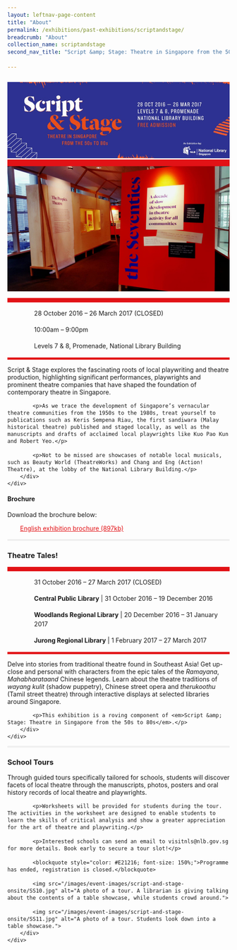 ```yaml
---
layout: leftnav-page-content
title: "About"
permalink: /exhibitions/past-exhibitions/scriptandstage/
breadcrumb: "About"
collection_name: scriptandstage
second_nav_title: "Script &amp; Stage: Theatre in Singapore from the 50s to 80s"

---
```


<section class="sgds-section__about">
<div class="sgds-container__card">
    <div class="row">
        <div class="col is-full" style="border-bottom: 15px solid #E21216; padding: 12px 0 0 0;">
            <img src="/images/event-images/script-and-stage-onsite/script-and-stage-main-image.jpg" alt="A title card labelled Script & Stage">
        </div>
    </div>    
    <div class="row">
        <div class="col is-full" style="padding: 0 0 12px 0;">
            <img src="/images/event-images/script-and-stage-onsite/script-and-stage_gallery_1.jpg" alt="A photo showing the entrance of Script & Stage">
        </div>
    </div>
        <div class="row">
            <div class="col" style="border-top: 10px solid #E21216; border-bottom: 5px solid #E21216;">
                <ul style="list-style: none; margin-left: 0px;">
                    <li style="margin-bottom: 1rem;">
                        <span class="sgds-icon sgds-icon-calendar" style="font-size: 150%; display: inline-block; float: left; vertical-align: middle;"></span>
                        <div style="line-height: 150%; padding-left: 2.3rem;">28 October 2016 – 26 March 2017 (CLOSED)</div>
                    </li> 
                    <li style="margin-bottom: 1rem;">
                        <span class="sgds-icon sgds-icon-clock" style="font-size: 150%; display: inline-block; float: left; vertical-align: middle;"></span>
                        <div style="line-height: 150%; padding-left: 2.3rem;">10:00am – 9:00pm</div>
                    </li>          
                    <li style="margin-bottom: 1rem;">
                        <span class="sgds-icon sgds-icon-map" style="font-size: 150%; display: inline-block; float: left; vertical-align: middle;"></span>
                        <div style="line-height: 150%; padding-left: 2.3rem;">Levels 7 &amp; 8, Promenade, National Library Building</div>
                    </li>                    
                    </ul>
            </div>
        </div>
</div>
    
<div class="sgds-container__description">
    <div class="row">
        <div class="col is-full padding--top--lg">
            <p>Script &amp; Stage explores the fascinating roots of local playwriting and theatre production, highlighting significant performances, playwrights and prominent theatre companies that have shaped the foundation of contemporary theatre in Singapore.</p>

            <p>As we trace the development of Singapore’s vernacular theatre communities from the 1950s to the 1980s, treat yourself to publications such as Keris Sempena Riau, the first sandiwara (Malay historical theatre) published and staged locally, as well as the manuscripts and drafts of acclaimed local playwrights like Kuo Pao Kun and Robert Yeo.</p>

            <p>Not to be missed are showcases of notable local musicals, such as Beauty World (TheatreWorks) and Chang and Eng (Action! Theatre), at the lobby of the National Library Building.</p>
        </div>
    </div>
</div>

<div class="sgds-container__downloads">
    <div class="row">
        <div class="col is-full padding--top--lg">
            <h4>Brochure</h4>
            <p style="margin-top: 5px;">Download the brochure below:</p>
                    <ul style="list-style: none; margin-left: 5px; color: #E21216">
                        <li style="margin-bottom: 1rem;">
                            <a href="/files/script-and-stage-onsite/Script-Stage-Exhibition-Brochure-Resized.pdf" style="color:#E21216;">English exhibition brochure (897kb)</a>
                        </li>                         
                    </ul>
        </div>
    </div>
</div>


<div class="sgds-container__line padding--lg">
    <div class="row">
        <div class="col is-12" style="padding: 2px 0; background-color: #efefef;">
        </div>
    </div>
</div>  

<div class="sgds-container__card">
    <div class="row margin--bottom--xs">
        <div class="col is-12 padding--xs">
            <h3><strong>Theatre Tales!</strong></h3>
        </div>
    </div>
        <div class="row">
            <div class="col" style="border-top: 10px solid #E21216; border-bottom: 5px solid #E21216;">
                <ul style="list-style: none; margin-left: 0px;">
                    <li style="margin-bottom: 1rem;">
                        <span class="sgds-icon sgds-icon-calendar" style="font-size: 150%; display: inline-block; float: left; vertical-align: middle;"></span>
                        <div style="line-height: 150%; padding-left: 2.3rem;">31 October 2016 – 27 March 2017 (CLOSED)</div>
                    </li> 
                    <li style="margin-bottom: 1rem;">
                        <span class="sgds-icon sgds-icon-map" style="font-size: 150%; display: inline-block; float: left; vertical-align: middle;"></span>
                        <div style="line-height: 150%; padding-left: 2.3rem;"><strong>Central Public Library</strong> &#124; 31 October 2016 – 19 December 2016</div>
                    </li>                    
                    <li style="margin-bottom: 1rem;">
                        <div style="line-height: 150%; padding-left: 2.3rem;"><strong>Woodlands Regional Library</strong> &#124; 20 December 2016 – 31 January 2017</div>
                    </li>                    
                    <li style="margin-bottom: 1rem;">
                        <div style="line-height: 150%; padding-left: 2.3rem;"><strong>Jurong Regional Library</strong> &#124; 1 February 2017 – 27 March 2017</div>
                    </li>                       
                </ul>
            </div>
        </div>
</div>
    
<div class="sgds-container__description">
    <div class="row">
        <div class="col is-full padding--top--lg">
            <p>Delve into stories from traditional theatre found in Southeast Asia! Get up-close and personal with characters from the epic tales of the <em>Ramayana</em>, <em>Mahabharataand</em> Chinese legends. Learn about the theatre traditions of <em>wayang kulit</em> (shadow puppetry), Chinese street opera and <em>therukoothu</em> (Tamil street theatre) through interactive displays at selected libraries around Singapore.</p>
            
            <p>This exhibition is a roving component of <em>Script &amp; Stage: Theatre in Singapore from the 50s to 80s</em>.</p>
        </div>
    </div>
</div>     
    
<div class="sgds-container__line padding--lg">
    <div class="row">
        <div class="col is-12" style="padding: 2px 0; background-color: #efefef;">
        </div>
    </div>
</div>  

<div class="sgds-container__description">
    <div class="row">
        <div class="col is-full padding--top--lg">
            <h3>School Tours</h3>
            <p>Through guided tours specifically tailored for schools, students will discover facets of local theatre through the manuscripts, photos, posters and oral history records of local theatre and playwrights.</p>

            <p>Worksheets will be provided for students during the tour. The activities in the worksheet are designed to enable students to learn the skills of critical analysis and show a greater appreciation for the art of theatre and playwriting.</p>

            <p>Interested schools can send an email to visitnls@nlb.gov.sg for more details. Book early to secure a tour slot!</p>
            
            <blockquote style="color: #E21216; font-size: 150%;">Programme has ended, registration is closed.</blockquote>
            
            <img src="/images/event-images/script-and-stage-onsite/SS10.jpg" alt="A photo of a tour. A librarian is giving talking about the contents of a table showcase, while students crowd around.">
            
            <img src="/images/event-images/script-and-stage-onsite/SS11.jpg" alt="A photo of a tour. Students look down into a table showcase.">
        </div>
    </div>
</div>     
  
</section>

